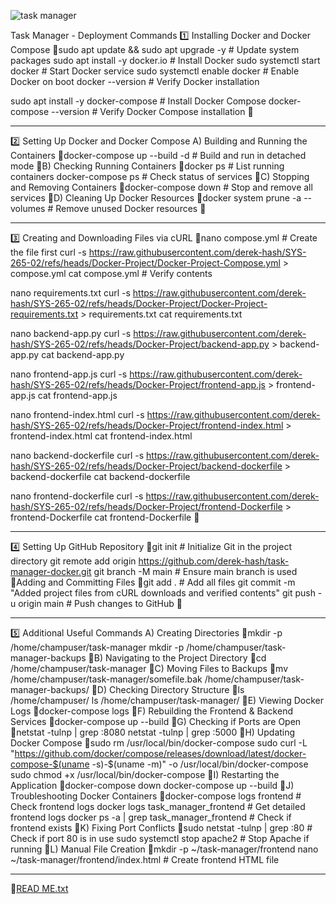 ![task manager](https://github.com/user-attachments/assets/5903e1ff-c3fc-4a7e-bf29-0b5a7eb97d46)

Task Manager - Deployment Commands
1️⃣ Installing Docker and Docker Compose
sudo apt update && sudo apt upgrade -y  # Update system packages
sudo apt install -y docker.io  # Install Docker
sudo systemctl start docker  # Start Docker service
sudo systemctl enable docker  # Enable Docker on boot
docker --version  # Verify Docker installation


sudo apt install -y docker-compose  # Install Docker Compose
docker-compose --version  # Verify Docker Compose installation

________________
2️⃣ Setting Up Docker and Docker Compose
A) Building and Running the Containers
docker-compose up --build -d  # Build and run in detached mode
B) Checking Running Containers
docker ps  # List running containers
docker-compose ps  # Check status of services
C) Stopping and Removing Containers
docker-compose down  # Stop and remove all services
D) Cleaning Up Docker Resources
docker system prune -a --volumes  # Remove unused Docker resources

________________
3️⃣ Creating and Downloading Files via cURL
nano compose.yml  # Create the file first
curl -s https://raw.githubusercontent.com/derek-hash/SYS-265-02/refs/heads/Docker-Project/Docker-Project-Compose.yml > compose.yml
cat compose.yml  # Verify contents


nano requirements.txt
curl -s https://raw.githubusercontent.com/derek-hash/SYS-265-02/refs/heads/Docker-Project/Docker-Project-requirements.txt > requirements.txt
cat requirements.txt


nano backend-app.py
curl -s https://raw.githubusercontent.com/derek-hash/SYS-265-02/refs/heads/Docker-Project/backend-app.py > backend-app.py
cat backend-app.py


nano frontend-app.js
curl -s https://raw.githubusercontent.com/derek-hash/SYS-265-02/refs/heads/Docker-Project/frontend-app.js > frontend-app.js
cat frontend-app.js


nano frontend-index.html
curl -s https://raw.githubusercontent.com/derek-hash/SYS-265-02/refs/heads/Docker-Project/frontend-index.html > frontend-index.html
cat frontend-index.html


nano backend-dockerfile
curl -s https://raw.githubusercontent.com/derek-hash/SYS-265-02/refs/heads/Docker-Project/backend-dockerfile > backend-dockerfile
cat backend-dockerfile


nano frontend-dockerfile
curl -s https://raw.githubusercontent.com/derek-hash/SYS-265-02/refs/heads/Docker-Project/frontend-Dockerfile > frontend-Dockerfile
cat frontend-Dockerfile

________________
4️⃣ Setting Up GitHub Repository
git init  # Initialize Git in the project directory
git remote add origin https://github.com/derek-hash/task-manager-docker.git
git branch -M main  # Ensure main branch is used
Adding and Committing Files
git add .  # Add all files
git commit -m "Added project files from cURL downloads and verified contents"
git push -u origin main  # Push changes to GitHub

________________
5️⃣ Additional Useful Commands
A) Creating Directories
mkdir -p /home/champuser/task-manager
mkdir -p /home/champuser/task-manager-backups
B) Navigating to the Project Directory
cd /home/champuser/task-manager
C) Moving Files to Backups
mv /home/champuser/task-manager/somefile.bak /home/champuser/task-manager-backups/
D) Checking Directory Structure
ls /home/champuser/
ls /home/champuser/task-manager/
E) Viewing Docker Logs
docker-compose logs
F) Rebuilding the Frontend & Backend Services
docker-compose up --build
G) Checking if Ports are Open
netstat -tulnp | grep :8080
netstat -tulnp | grep :5000
H) Updating Docker Compose
sudo rm /usr/local/bin/docker-compose
sudo curl -L "https://github.com/docker/compose/releases/download/latest/docker-compose-$(uname -s)-$(uname -m)" -o /usr/local/bin/docker-compose
sudo chmod +x /usr/local/bin/docker-compose
I) Restarting the Application
docker-compose down
docker-compose up --build
J) Troubleshooting Docker Containers
docker-compose logs frontend  # Check frontend logs
docker logs task_manager_frontend  # Get detailed frontend logs
docker ps -a | grep task_manager_frontend  # Check if frontend exists
K) Fixing Port Conflicts
sudo netstat -tulnp | grep :80  # Check if port 80 is in use
sudo systemctl stop apache2  # Stop Apache if running
L) Manual File Creation
mkdir -p ~/task-manager/frontend
nano ~/task-manager/frontend/index.html  # Create frontend HTML file
________________
[READ ME.txt](https://github.com/user-attachments/files/18804705/READ.ME.txt)
